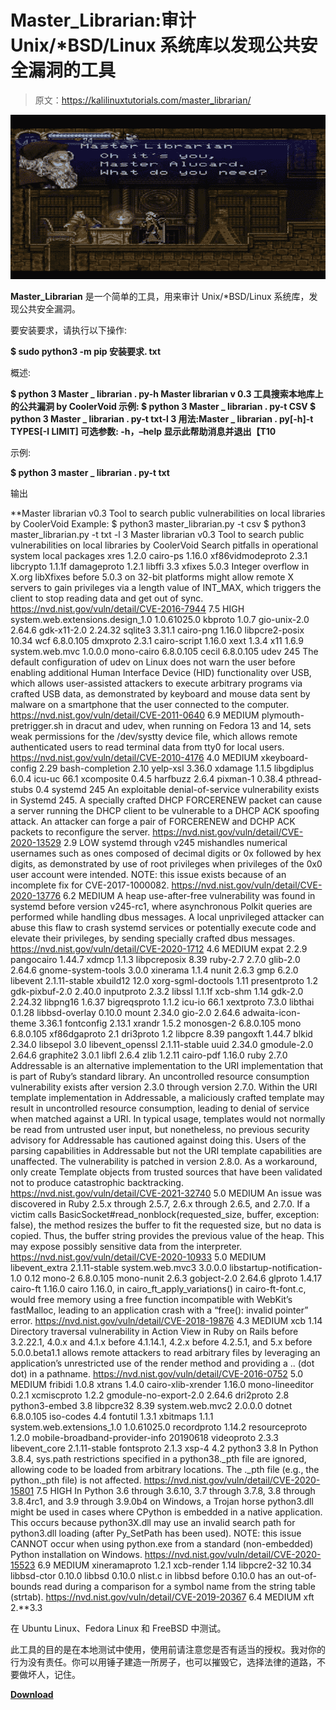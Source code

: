 # Master_Librarian:审计 Unix/*BSD/Linux 系统库以发现公共安全漏洞的工具

> 原文：<https://kalilinuxtutorials.com/master_librarian/>

[![](img/5bffbe5dca7f784298840b307ca89778.png)](https://blogger.googleusercontent.com/img/b/R29vZ2xl/AVvXsEjwYiS-VkvxJffAxmGb543oFfkcRhxvIk2ZG-9dje6ihAAeRP7vgq5-UJsQUVY9EtzmQJKrDEgz9Fn5YoiQGPStBVMnZKSgD4ybaLG-EURfE9hAyIZL2GsiCVSYXucBLUTaPQzvyP9XzHRHquVsZgK3Lg20bQiYIOzTOuOAgDQGLK5KnC8Q8jhoKEwu/s728/master_librarian_1-779644.png)

**Master_Librarian** 是一个简单的工具，用来审计 Unix/*BSD/Linux 系统库，发现公共安全漏洞。

要安装要求，请执行以下操作:

**$ sudo python3 -m pip 安装要求. txt**

概述:

**$ python 3 Master _ librarian . py-h
Master librarian v 0.3
工具搜索本地库上的公共漏洞
by CoolerVoid
示例:
$ python 3 Master _ librarian . py-t CSV
$ python 3 Master _ librarian . py-t txt-l 3
用法:Master _ librarian . py[-h]-t TYPES[-l LIMIT]
可选参数:
-h，–help 显示此帮助消息并退出【T10**

示例:

**$ python 3 master _ librarian . py-t txt**

输出

**Master librarian v0.3
Tool to search public vulnerabilities on local libraries
by CoolerVoid
Example:
$ python3 master_librarian.py -t csv
$ python3 master_librarian.py -t txt -l 3
Master librarian v0.3
Tool to search public vulnerabilities on local libraries
by CoolerVoid
Search pitfalls in operational system local packages
xres 1.2.0
cairo-ps 1.16.0
xf86vidmodeproto 2.3.1
libcrypto 1.1.1f
damageproto 1.2.1
libffi 3.3
xfixes 5.0.3
Integer overflow in X.org libXfixes before 5.0.3 on 32-bit platforms might allow remote X servers to gain privileges via a length value of INT_MAX, which triggers the client to stop reading data and get out of sync.
https://nvd.nist.gov/vuln/detail/CVE-2016-7944
7.5 HIGH
system.web.extensions.design_1.0 1.0.61025.0
kbproto 1.0.7
gio-unix-2.0 2.64.6
gdk-x11-2.0 2.24.32
sqlite3 3.31.1
cairo-png 1.16.0
libpcre2-posix 10.34
wcf 6.8.0.105
dmxproto 2.3.1
cairo-script 1.16.0
xext 1.3.4
x11 1.6.9
system.web.mvc 1.0.0.0
mono-cairo 6.8.0.105
cecil 6.8.0.105
udev 245
The default configuration of udev on Linux does not warn the user before enabling additional Human Interface Device (HID) functionality over USB, which allows user-assisted attackers to execute arbitrary programs via crafted USB data, as demonstrated by keyboard and mouse data sent by malware on a smartphone that the user connected to the computer.
https://nvd.nist.gov/vuln/detail/CVE-2011-0640
6.9 MEDIUM
plymouth-pretrigger.sh in dracut and udev, when running on Fedora 13 and 14, sets weak permissions for the /dev/systty device file, which allows remote authenticated users to read terminal data from tty0 for local users.
https://nvd.nist.gov/vuln/detail/CVE-2010-4176
4.0 MEDIUM
xkeyboard-config 2.29
bash-completion 2.10
yelp-xsl 3.36.0
xdamage 1.1.5
libgdiplus 6.0.4
icu-uc 66.1
xcomposite 0.4.5
harfbuzz 2.6.4
pixman-1 0.38.4
pthread-stubs 0.4
systemd 245
An exploitable denial-of-service vulnerability exists in Systemd 245\. A specially crafted DHCP FORCERENEW packet can cause a server running the DHCP client to be vulnerable to a DHCP ACK spoofing attack. An attacker can forge a pair of FORCERENEW and DCHP ACK packets to reconfigure the server.
https://nvd.nist.gov/vuln/detail/CVE-2020-13529
2.9 LOW
systemd through v245 mishandles numerical usernames such as ones composed of decimal digits or 0x followed by hex digits, as demonstrated by use of root privileges when privileges of the 0x0 user account were intended. NOTE: this issue exists because of an incomplete fix for CVE-2017-1000082.
https://nvd.nist.gov/vuln/detail/CVE-2020-13776
6.2 MEDIUM
A heap use-after-free vulnerability was found in systemd before version v245-rc1, where asynchronous Polkit queries are performed while handling dbus messages. A local unprivileged attacker can abuse this flaw to crash systemd services or potentially execute code and elevate their privileges, by sending specially crafted dbus messages.
https://nvd.nist.gov/vuln/detail/CVE-2020-1712
4.6 MEDIUM
expat 2.2.9
pangocairo 1.44.7
xdmcp 1.1.3
libpcreposix 8.39
ruby-2.7 2.7.0
glib-2.0 2.64.6
gnome-system-tools 3.0.0
xinerama 1.1.4
nunit 2.6.3
gmp 6.2.0
libevent 2.1.11-stable
xbuild12 12.0
xorg-sgml-doctools 1.11
presentproto 1.2
gdk-pixbuf-2.0 2.40.0
inputproto 2.3.2
libssl 1.1.1f
xcb-shm 1.14
gdk-2.0 2.24.32
libpng16 1.6.37
bigreqsproto 1.1.2
icu-io 66.1
xextproto 7.3.0
libthai 0.1.28
libbsd-overlay 0.10.0
mount 2.34.0
gio-2.0 2.64.6
adwaita-icon-theme 3.36.1
fontconfig 2.13.1
xrandr 1.5.2
monosgen-2 6.8.0.105
mono 6.8.0.105
xf86dgaproto 2.1
dri3proto 1.2
libpcre 8.39
pangoxft 1.44.7
blkid 2.34.0
libsepol 3.0
libevent_openssl 2.1.11-stable
uuid 2.34.0
gmodule-2.0 2.64.6
graphite2 3.0.1
libfl 2.6.4
zlib 1.2.11
cairo-pdf 1.16.0
ruby 2.7.0
Addressable is an alternative implementation to the URI implementation that is part of Ruby’s standard library. An uncontrolled resource consumption vulnerability exists after version 2.3.0 through version 2.7.0\. Within the URI template implementation in Addressable, a maliciously crafted template may result in uncontrolled resource consumption, leading to denial of service when matched against a URI. In typical usage, templates would not normally be read from untrusted user input, but nonetheless, no previous security advisory for Addressable has cautioned against doing this. Users of the parsing capabilities in Addressable but not the URI template capabilities are unaffected. The vulnerability is patched in version 2.8.0\. As a workaround, only create Template objects from trusted sources that have been validated not to produce catastrophic backtracking.
https://nvd.nist.gov/vuln/detail/CVE-2021-32740
5.0 MEDIUM
An issue was discovered in Ruby 2.5.x through 2.5.7, 2.6.x through 2.6.5, and 2.7.0\. If a victim calls BasicSocket#read_nonblock(requested_size, buffer, exception: false), the method resizes the buffer to fit the requested size, but no data is copied. Thus, the buffer string provides the previous value of the heap. This may expose possibly sensitive data from the interpreter.
https://nvd.nist.gov/vuln/detail/CVE-2020-10933
5.0 MEDIUM
libevent_extra 2.1.11-stable
system.web.mvc3 3.0.0.0
libstartup-notification-1.0 0.12
mono-2 6.8.0.105
mono-nunit 2.6.3
gobject-2.0 2.64.6
glproto 1.4.17
cairo-ft 1.16.0
cairo 1.16.0, in cairo_ft_apply_variations() in cairo-ft-font.c, would free memory using a free function incompatible with WebKit’s fastMalloc, leading to an application crash with a “free(): invalid pointer” error.
https://nvd.nist.gov/vuln/detail/CVE-2018-19876
4.3 MEDIUM
xcb 1.14
Directory traversal vulnerability in Action View in Ruby on Rails before 3.2.22.1, 4.0.x and 4.1.x before 4.1.14.1, 4.2.x before 4.2.5.1, and 5.x before 5.0.0.beta1.1 allows remote attackers to read arbitrary files by leveraging an application’s unrestricted use of the render method and providing a .. (dot dot) in a pathname.
https://nvd.nist.gov/vuln/detail/CVE-2016-0752
5.0 MEDIUM
fribidi 1.0.8
xtrans 1.4.0
cairo-xlib-xrender 1.16.0
mono-lineeditor 0.2.1
xcmiscproto 1.2.2
gmodule-no-export-2.0 2.64.6
dri2proto 2.8
python3-embed 3.8
libpcre32 8.39
system.web.mvc2 2.0.0.0
dotnet 6.8.0.105
iso-codes 4.4
fontutil 1.3.1
xbitmaps 1.1.1
system.web.extensions_1.0 1.0.61025.0
recordproto 1.14.2
resourceproto 1.2.0
mobile-broadband-provider-info 20190618
videoproto 2.3.3
libevent_core 2.1.11-stable
fontsproto 2.1.3
xsp-4 4.2
python3 3.8
In Python 3.8.4, sys.path restrictions specified in a python38._pth file are ignored, allowing code to be loaded from arbitrary locations. The ._pth file (e.g., the python._pth file) is not affected.
https://nvd.nist.gov/vuln/detail/CVE-2020-15801
7.5 HIGH
In Python 3.6 through 3.6.10, 3.7 through 3.7.8, 3.8 through 3.8.4rc1, and 3.9 through 3.9.0b4 on Windows, a Trojan horse python3.dll might be used in cases where CPython is embedded in a native application. This occurs because python3X.dll may use an invalid search path for python3.dll loading (after Py_SetPath has been used). NOTE: this issue CANNOT occur when using python.exe from a standard (non-embedded) Python installation on Windows.
https://nvd.nist.gov/vuln/detail/CVE-2020-15523
6.9 MEDIUM
xineramaproto 1.2.1
xcb-render 1.14
libpcre2-32 10.34
libbsd-ctor 0.10.0
libbsd 0.10.0
nlist.c in libbsd before 0.10.0 has an out-of-bounds read during a comparison for a symbol name from the string table (strtab).
https://nvd.nist.gov/vuln/detail/CVE-2019-20367
6.4 MEDIUM
xft 2.**3.3

在 Ubuntu Linux、Fedora Linux 和 FreeBSD 中测试。

此工具的目的是在本地测试中使用，使用前请注意您是否有适当的授权。我对你的行为没有责任。你可以用锤子建造一所房子，也可以摧毁它，选择法律的道路，不要做坏人，记住。

[**Download**](https://github.com/CoolerVoid/master_librarian)